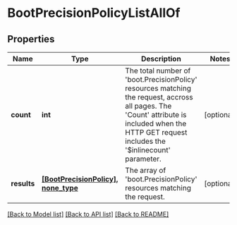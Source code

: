 # BootPrecisionPolicyListAllOf

## Properties
Name | Type | Description | Notes
------------ | ------------- | ------------- | -------------
**count** | **int** | The total number of &#39;boot.PrecisionPolicy&#39; resources matching the request, accross all pages. The &#39;Count&#39; attribute is included when the HTTP GET request includes the &#39;$inlinecount&#39; parameter. | [optional] 
**results** | [**[BootPrecisionPolicy], none_type**](BootPrecisionPolicy.md) | The array of &#39;boot.PrecisionPolicy&#39; resources matching the request. | [optional] 

[[Back to Model list]](../README.md#documentation-for-models) [[Back to API list]](../README.md#documentation-for-api-endpoints) [[Back to README]](../README.md)


